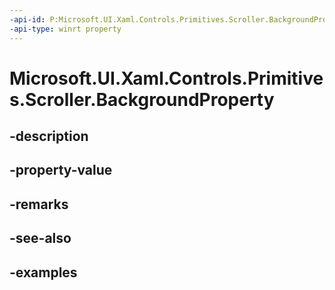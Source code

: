 ```yaml
---
-api-id: P:Microsoft.UI.Xaml.Controls.Primitives.Scroller.BackgroundProperty
-api-type: winrt property
---
```


# Microsoft.UI.Xaml.Controls.Primitives.Scroller.BackgroundProperty

<!--
public static Microsoft.UI.Xaml.DependencyProperty BackgroundProperty { get; }
-->


## -description

## -property-value

## -remarks

## -see-also

## -examples


